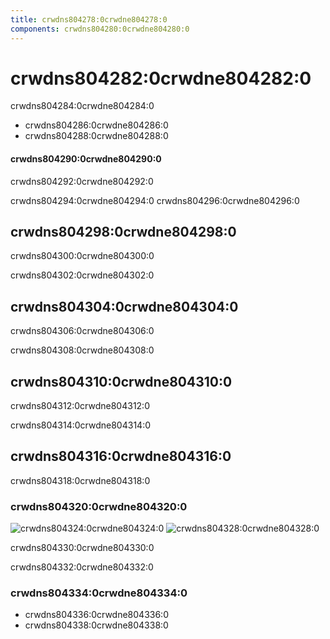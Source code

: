 ```yaml
---
title: crwdns804278:0crwdne804278:0
components: crwdns804280:0crwdne804280:0
---
```

# crwdns804282:0crwdne804282:0

<p class="description">crwdns804284:0crwdne804284:0</p>

- crwdns804286:0crwdne804286:0
- crwdns804288:0crwdne804288:0

#### crwdns804290:0crwdne804290:0

crwdns804292:0crwdne804292:0

crwdns804294:0crwdne804294:0 crwdns804296:0crwdne804296:0

## crwdns804298:0crwdne804298:0

crwdns804300:0crwdne804300:0

crwdns804302:0crwdne804302:0

## crwdns804304:0crwdne804304:0

crwdns804306:0crwdne804306:0

crwdns804308:0crwdne804308:0

## crwdns804310:0crwdne804310:0

crwdns804312:0crwdne804312:0

crwdns804314:0crwdne804314:0

## crwdns804316:0crwdne804316:0

crwdns804318:0crwdne804318:0

### crwdns804320:0crwdne804320:0

![crwdns804324:0crwdne804324:0](crwdns804322:0crwdne804322:0) ![crwdns804328:0crwdne804328:0](crwdns804326:0crwdne804326:0)

crwdns804330:0crwdne804330:0

crwdns804332:0crwdne804332:0

### crwdns804334:0crwdne804334:0

- crwdns804336:0crwdne804336:0
- crwdns804338:0crwdne804338:0